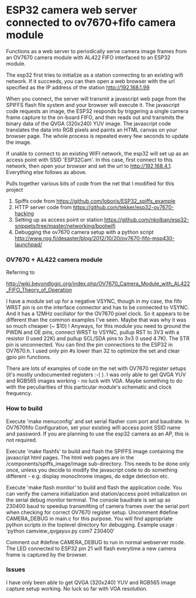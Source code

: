 # ESP32 camera web server connected to ov7670+fifo camera module

Functions as a web server to periodically serve camera image frames from an OV7670 camera module with AL422 FIFO interfaced to an ESP32 module. 

The esp32 first tries to initialize as a station connecting to an existing wifi network. If it succeeds, you can then open a web browser with the url specified as the IP address of the station http://192.168.1.99

When you connect, the server will transmit a javascript web page from the SPIFFS flash file system and your browser will execute it. The javascript code requests an image, the ESP32 responds by triggering a single camera frame capture to the on-board FIFO, and then reads out and transmits the binary data of the QVGA (320x240) YUV image. The javascript code translates the data into RGB pixels and paints an HTML canvas on your browser page. The whole process is repeated every few seconds to update the image.

If unable to connect to an existing WIFI network, the esp32 will set up as an access point with SSID 'ESP32Cam'. In this case, first connect to this network, then open your browser and set the url to http://192.168.4.1. Everything else follows as above.

Pulls together various bits of code from the net that I modified for this project 

1. Spiffs code from https://github.com/loboris/ESP32_spiffs_example
2. HTTP server code from https://github.com/tekker/esp32-ov7670-hacking
3. Setting up as access point or station https://github.com/nkolban/esp32-snippets/tree/master/networking/bootwifi
4. Debugging the ov7670 camera setup with a python script http://www.rpg.fi/desaster/blog/2012/10/20/ov7670-fifo-msp430-launchpad/

### OV7670 + AL422 camera module
Referring to 

http://wiki.beyondlogic.org/index.php/OV7670_Camera_Module_with_AL422_FIFO_Theory_of_Operation

I have a module set up for a negative VSYNC, though in my case, the fifo WRST pin is on the interface connector and has to be connected to VSYNC. And it has a 12MHz oscillator for the OV7670 pixel clock. So it appears to be different than the common examples I've seen. Maybe that was why it was so much cheaper (~ $10) ! Anyways, for this module you need to ground the PWDN and OE pins, connect WRST to VSYNC, pullup RST to 3V3 with a resistor (I used 22K) and pullup SCL/SDA pins to 3v3 (I used 4.7K). The STR pin is unconnected. You can find the pin connections to the ESP32 in OV7670.h. I used only pin #s lower than 32 to optimize the set and clear gpio pin functions. 

There are lots of examples of code on the net with OV7670 register setups (it's mostly undocumented registers :-( ). I was only able to get QVGA YUV and RGB565 images working - no luck with VGA. Maybe something to do with the peculiarities of this particular module's schematic and clock frequency.

### How to build
Execute 'make menuconfig' and set serial flasher com port and baudrate. In OV7670fifo Configuration, set your existing wifi access point SSID name and password. If you are planning to use the esp32 camera as an AP, this is not required. 

Execute 'make flashfs' to build and flash the SPIFFS image containing the javascript html pages. The html web pages are in the
/components/spiffs_image/image sub-directory. This needs to be done only once, unless you decide to modify the javascript code to do something different - e.g. display monochrome images, do edge detection etc. 

Execute 'make flash monitor' to build and flash the application code. You can verify the camera initialization and station/access point initialization on the serial debug monitor terminal. The console baudrate is set up as 230400 baud to speedup transmitting of camera frames over the serial port when checking for correct OV7670 register setup. Uncomment #define CAMERA_DEBUG in main.c for this purpose. You will find appropriate python scripts in the toplevel directory for debugging. 
Example usage : 'python camview_qvgayuv.py com7 230400'

Comment out #define CAMERA_DEBUG to run in normal webserver mode. The LED connected to ESP32 pin 21 will flash everytime a new camera frame is captured by the browser.

### Issues

I have only been able to get QVGA (320x240) YUV and RGB565 image capture setup working. No luck so far with VGA resolution.

